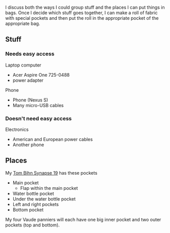 I discuss both the ways I could group stuff and the places I can put
things in bags. Once I decide which stuff goes together, I can make a
roll of fabric with special pockets and then put the roll in the
appropriate pocket of the appropriate bag.

## Stuff

### Needs easy access

Laptop computer

* Acer Aspire One 725-0488
* power adapter

Phone

* Phone (Nexus S)
* Many micro-USB cables

### Doesn't need easy access

Electronics

* American and European power cables
* Another phone

## Places
My [Tom Bihn Synapse 19](http://www.tombihn.com/PROD/TB0110.html)
has these pockets

* Main pocket
  * Flap within the main pocket
* Water bottle pocket
* Under the water bottle pocket
* Left and right pockets
* Bottom pocket

My four Vaude panniers will each have one big inner pocket and two outer
pockets (top and bottom).
